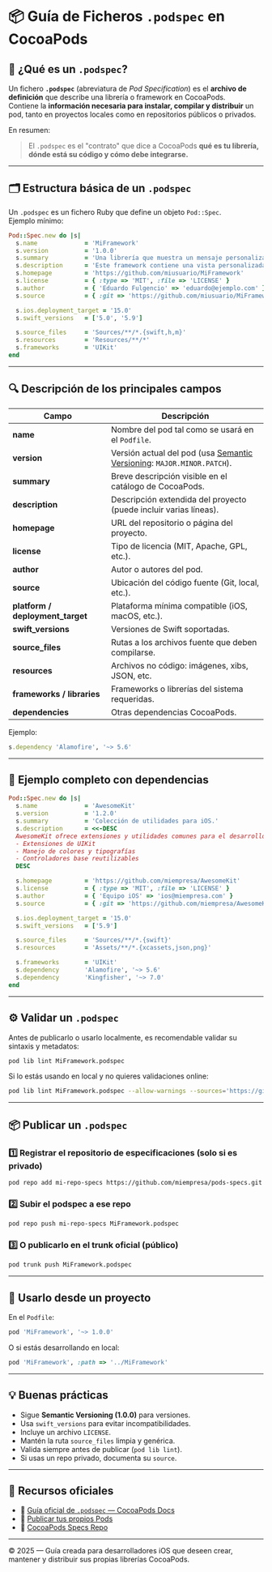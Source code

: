 # 📦 Guía de Ficheros `.podspec` en CocoaPods

## 🧩 ¿Qué es un `.podspec`?

Un fichero **`.podspec`** (abreviatura de *Pod Specification*) es el **archivo de definición** que describe una librería o framework en CocoaPods.  
Contiene la **información necesaria para instalar, compilar y distribuir** un pod, tanto en proyectos locales como en repositorios públicos o privados.

En resumen:  
> El `.podspec` es el "contrato" que dice a CocoaPods **qué es tu librería, dónde está su código y cómo debe integrarse.**

---

## 🗂️ Estructura básica de un `.podspec`

Un `.podspec` es un fichero Ruby que define un objeto `Pod::Spec`.  
Ejemplo mínimo:

```ruby
Pod::Spec.new do |s|
  s.name             = 'MiFramework'
  s.version          = '1.0.0'
  s.summary          = 'Una librería que muestra un mensaje personalizado.'
  s.description      = 'Este framework contiene una vista personalizada para mostrar mensajes con estilo.'
  s.homepage         = 'https://github.com/miusuario/MiFramework'
  s.license          = { :type => 'MIT', :file => 'LICENSE' }
  s.author           = { 'Eduardo Fulgencio' => 'eduardo@ejemplo.com' }
  s.source           = { :git => 'https://github.com/miusuario/MiFramework.git', :tag => s.version.to_s }

  s.ios.deployment_target = '15.0'
  s.swift_versions   = ['5.0', '5.9']

  s.source_files     = 'Sources/**/*.{swift,h,m}'
  s.resources        = 'Resources/**/*'
  s.frameworks       = 'UIKit'
end
```

---

## 🔍 Descripción de los principales campos

| Campo | Descripción |
|-------|--------------|
| **name** | Nombre del pod tal como se usará en el `Podfile`. |
| **version** | Versión actual del pod (usa [Semantic Versioning](https://semver.org/): `MAJOR.MINOR.PATCH`). |
| **summary** | Breve descripción visible en el catálogo de CocoaPods. |
| **description** | Descripción extendida del proyecto (puede incluir varias líneas). |
| **homepage** | URL del repositorio o página del proyecto. |
| **license** | Tipo de licencia (MIT, Apache, GPL, etc.). |
| **author** | Autor o autores del pod. |
| **source** | Ubicación del código fuente (Git, local, etc.). |
| **platform / deployment_target** | Plataforma mínima compatible (iOS, macOS, etc.). |
| **swift_versions** | Versiones de Swift soportadas. |
| **source_files** | Rutas a los archivos fuente que deben compilarse. |
| **resources** | Archivos no código: imágenes, xibs, JSON, etc. |
| **frameworks / libraries** | Frameworks o librerías del sistema requeridas. |
| **dependencies** | Otras dependencias CocoaPods. |

Ejemplo:

```ruby
s.dependency 'Alamofire', '~> 5.6'
```

---

## 🧠 Ejemplo completo con dependencias

```ruby
Pod::Spec.new do |s|
  s.name             = 'AwesomeKit'
  s.version          = '1.2.0'
  s.summary          = 'Colección de utilidades para iOS.'
  s.description      = <<-DESC
  AwesomeKit ofrece extensiones y utilidades comunes para el desarrollo de apps iOS:
  - Extensiones de UIKit
  - Manejo de colores y tipografías
  - Controladores base reutilizables
  DESC

  s.homepage         = 'https://github.com/miempresa/AwesomeKit'
  s.license          = { :type => 'MIT', :file => 'LICENSE' }
  s.author           = { 'Equipo iOS' => 'ios@miempresa.com' }
  s.source           = { :git => 'https://github.com/miempresa/AwesomeKit.git', :tag => s.version }

  s.ios.deployment_target = '15.0'
  s.swift_versions   = ['5.9']

  s.source_files     = 'Sources/**/*.{swift}'
  s.resources        = 'Assets/**/*.{xcassets,json,png}'

  s.frameworks       = 'UIKit'
  s.dependency       'Alamofire', '~> 5.6'
  s.dependency       'Kingfisher', '~> 7.0'
end
```

---

## ⚙️ Validar un `.podspec`

Antes de publicarlo o usarlo localmente, es recomendable validar su sintaxis y metadatos:

```bash
pod lib lint MiFramework.podspec
```

Si lo estás usando en local y no quieres validaciones online:
```bash
pod lib lint MiFramework.podspec --allow-warnings --sources='https://github.com/CocoaPods/Specs.git'
```

---

## 📦 Publicar un `.podspec`

### 1️⃣ Registrar el repositorio de especificaciones (solo si es privado)
```bash
pod repo add mi-repo-specs https://github.com/miempresa/pods-specs.git
```

### 2️⃣ Subir el podspec a ese repo
```bash
pod repo push mi-repo-specs MiFramework.podspec
```

### 3️⃣ O publicarlo en el trunk oficial (público)
```bash
pod trunk push MiFramework.podspec
```

---

## 🧰 Usarlo desde un proyecto

En el `Podfile`:
```ruby
pod 'MiFramework', '~> 1.0.0'
```

O si estás desarrollando en local:
```ruby
pod 'MiFramework', :path => '../MiFramework'
```

---

## 💡 Buenas prácticas

- Sigue **Semantic Versioning (1.0.0)** para versiones.
- Usa `swift_versions` para evitar incompatibilidades.
- Incluye un archivo `LICENSE`.
- Mantén la ruta `source_files` limpia y genérica.
- Valida siempre antes de publicar (`pod lib lint`).
- Si usas un repo privado, documenta su `source`.

---

## 🔗 Recursos oficiales

- 📘 [Guía oficial de `.podspec` — CocoaPods Docs](https://guides.cocoapods.org/syntax/podspec.html)
- 🧱 [Publicar tus propios Pods](https://guides.cocoapods.org/making/making-a-cocoapod.html)
- 🧩 [CocoaPods Specs Repo](https://github.com/CocoaPods/Specs)

---

© 2025 — Guía creada para desarrolladores iOS que deseen crear, mantener y distribuir sus propias librerías CocoaPods.
